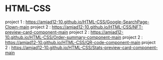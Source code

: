 # HTML-CSS
 project 1 : https://amjad12-10.github.io/HTML-CSS/Google-SearchPage-Clown-main
 project 2 : https://amjad12-10.github.io/HTML-CSS/NFT-preview-card-component-main
 project 2 : https://amjad12-10.github.io/HTML-CSS/Order-summary-component-main
 project 2 : https://amjad12-10.github.io/HTML-CSS/QR-code-component-main
 project 2 : https://amjad12-10.github.io/HTML-CSS/Stats-preview-card-component-main 
